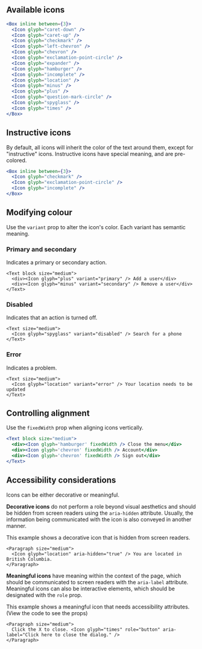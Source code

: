 ## Available icons

```jsx
<Box inline between={3}>
  <Icon glyph="caret-down" />
  <Icon glyph="caret-up" />
  <Icon glyph="checkmark" />
  <Icon glyph="left-chevron" />
  <Icon glyph="chevron" />
  <Icon glyph="exclamation-point-circle" />
  <Icon glyph="expander" />
  <Icon glyph="hamburger" />
  <Icon glyph="incomplete" />
  <Icon glyph="location" />
  <Icon glyph="minus" />
  <Icon glyph="plus" />
  <Icon glyph="question-mark-circle" />
  <Icon glyph="spyglass" />
  <Icon glyph="times" />
</Box>
```

## Instructive icons

By default, all icons will inherit the color of the text around them, except for "instructive" icons. Instructive icons
have special meaning, and are pre-colored.

```jsx
<Box inline between={3}>
  <Icon glyph="checkmark" />
  <Icon glyph="exclamation-point-circle" />
  <Icon glyph="incomplete" />
</Box>
```

## Modifying colour

Use the `variant` prop to alter the icon's color. Each variant has semantic meaning.


### Primary and secondary

Indicates a primary or secondary action.

```
<Text block size="medium">
  <div><Icon glyph="plus" variant="primary" /> Add a user</div>
  <div><Icon glyph="minus" variant="secondary" /> Remove a user</div>
</Text>
```

### Disabled

Indicates that an action is turned off.

```
<Text size="medium">
  <Icon glyph="spyglass" variant="disabled" /> Search for a phone
</Text>
```

### Error

Indicates a problem.

```
<Text size="medium">
  <Icon glyph="location" variant="error" /> Your location needs to be updated
</Text>
```

## Controlling alignment

Use the `fixedWidth` prop when aligning icons vertically.

```jsx
<Text block size="medium">
  <div><Icon glyph='hamburger' fixedWidth /> Close the menu</div>
  <div><Icon glyph='chevron' fixedWidth /> Account</div>
  <div><Icon glyph='chevron' fixedWidth /> Sign out</div>
</Text>
```

## Accessibility considerations

Icons can be either decorative or meaningful.

**Decorative icons** do not perform a role beyond visual aesthetics and should be hidden from screen readers using the
`aria-hidden` attribute. Usually, the information being communicated with the icon is also conveyed in another manner.

This example shows a decorative icon that is hidden from screen readers.

```
<Paragraph size="medium">
  <Icon glyph="location" aria-hidden="true" /> You are located in British Columbia.
</Paragraph>
```

**Meaningful icons** have meaning within the context of the page, which should be communicated to screen readers with the
`aria-label` attribute. Meaningful icons can also be interactive elements, which should be designated with
the `role` prop.

This example shows a meaningful icon that needs accessibility attributes. (View the code to see the props)

```
<Paragraph size="medium">
  Click the X to close. <Icon glyph="times" role="button" aria-label="Click here to close the dialog." />
</Paragraph>
```
